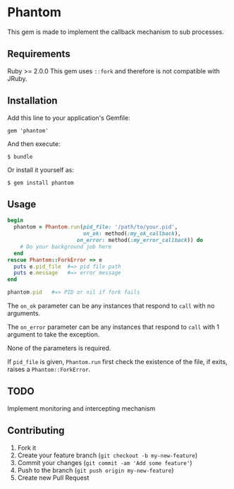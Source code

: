 # Phantom

This gem is made to implement the callback mechanism to sub processes.

## Requirements

Ruby >= 2.0.0
This gem uses `::fork` and therefore is not compatible with JRuby.

## Installation

Add this line to your application's Gemfile:

    gem 'phantom'

And then execute:

    $ bundle

Or install it yourself as:

    $ gem install phantom

## Usage

```ruby
begin
  phantom = Phantom.run(pid_file: '/path/to/your.pid',
                        on_ok: method(:my_ok_callback),
                      on_error: method(:my_error_callback)) do
    # Do your background job here
  end
rescue Phantom::ForkError => e
  puts e.pid_file  #=> pid file path
  puts e.message   #=> error message
end

phantom.pid   #=> PID or nil if fork fails
```

The `on_ok` parameter can be any instances that respond to `call` with no arguments.

The `on_error` parameter can be any instances that respond to `call` with 1 argument to take the exception.

None of the parameters is required.

If `pid_file` is given, `Phantom.run` first check the existence of the file, if exits, raises a `Phantom::ForkError`.

## TODO

Implement monitoring and intercepting mechanism

## Contributing

1. Fork it
2. Create your feature branch (`git checkout -b my-new-feature`)
3. Commit your changes (`git commit -am 'Add some feature'`)
4. Push to the branch (`git push origin my-new-feature`)
5. Create new Pull Request
